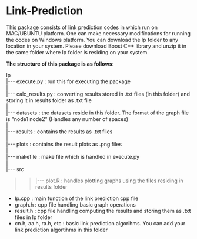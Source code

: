 # Link-Prediction

This package consists of link prediction codes in which run on MAC/UBUNTU platform. One can make necessary modifications for running the codes on Windows platform. You can download the lp folder to any location in your system. Please download Boost C++ library and unzip it in the same folder where lp folder is residing on your system. 


**The structure of this package is as follows:**

lp  
|--- execute.py : run this for executing the package <br />
| <br />
|--- calc_results.py : converting results stored in .txt files (in this folder) and storing it in results folder as .txt file <br />
| <br />
|--- datasets : the datasets reside in this folder. The format of the graph file is "node1 node2" (Handles any number of spaces) <br />
| <br />
|--- results : contains the results as .txt files <br />
| <br />
|--- plots : contains the result plots as .png files <br />
| <br />
|--- makefile : make file which is handled in execute.py <br />
| <br />
|--- src <br />
> > |--- plot.R : handles plotting graphs using the files residing in results folder <br />


<ul>
<li>lp.cpp : main function of the link prediction cpp file</li>
<li>graph.h : cpp  file handling basic graph operations</li>
<li>result.h : cpp file handling computing the results and storing them as .txt files in lp folder</li>
<li>cn.h, aa.h, ra.h, etc : basic link prediction algorihms. You can add your link prediction algortihms in this folder</li>
</ul>



